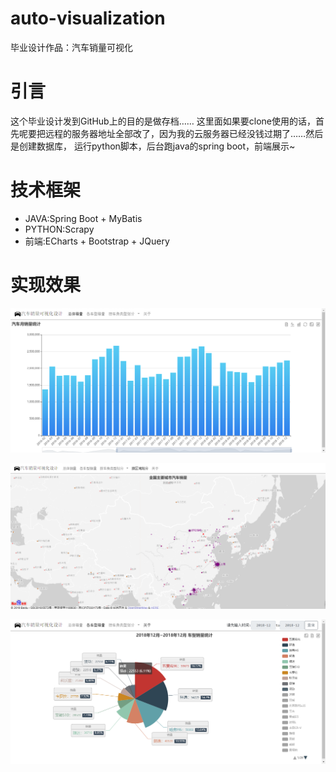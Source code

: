 # auto-visualization
毕业设计作品：汽车销量可视化

# 引言
这个毕业设计发到GitHub上的目的是做存档…… 这里面如果要clone使用的话，首先呢要把远程的服务器地址全部改了，因为我的云服务器已经没钱过期了……然后是创建数据库，
运行python脚本，后台跑java的spring boot，前端展示~

# 技术框架
- JAVA:Spring Boot + MyBatis
- PYTHON:Scrapy
- 前端:ECharts + Bootstrap + JQuery


# 实现效果

![](https://github.com/Silverados/auto-visualization/blob/master/img/index.png)

![](https://github.com/Silverados/auto-visualization/blob/master/img/area.png)

![](https://github.com/Silverados/auto-visualization/blob/master/img/cars.png)

